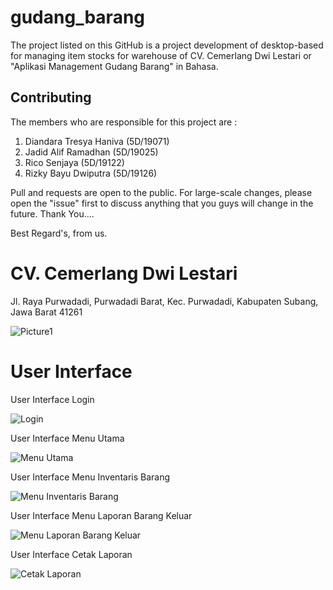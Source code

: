 # gudang_barang

The project listed on this GitHub is a project development of desktop-based for managing item stocks for warehouse of CV. Cemerlang Dwi Lestari or "Aplikasi Management Gudang Barang" in Bahasa.

## Contributing

The members who are responsible for this project are :

1. Diandara Tresya Haniva (5D/19071)
2. Jadid Alif Ramadhan (5D/19025)
3. Rico Senjaya (5D/19122)
4. Rizky Bayu Dwiputra (5D/19126)

Pull and requests are open to the public. For large-scale changes, please open the "issue" first to discuss anything that you guys will change in the future. Thank You....

Best Regard's, from us.


# CV. Cemerlang Dwi Lestari
Jl. Raya Purwadadi, Purwadadi Barat, Kec. Purwadadi, Kabupaten Subang, Jawa Barat 41261

![Picture1](https://github.com/jar9500/gudangBarang)


# User Interface

User Interface Login

![Login](https://github.com/jar9500/gudangBarang)


User Interface Menu Utama

![Menu Utama](https://github.com/jar9500/gudangBarang)


User Interface Menu Inventaris Barang

![Menu Inventaris Barang](https://github.com/jar9500/gudangBarang)


User Interface Menu Laporan Barang Keluar

![Menu Laporan Barang Keluar](https://github.com/jar9500/gudangBarang)


User Interface Cetak Laporan

![Cetak Laporan](https://github.com/jar9500/gudangBarang)
